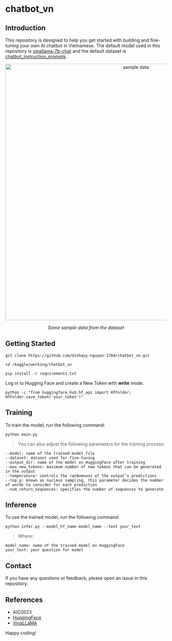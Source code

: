 # chatbot_vn
## Introduction
This repository is designed to help you get started with building and fine-tuning your own AI chatbot in Vietnamese. The default model used in this repository is [vinallama-7b-chat](https://huggingface.co/vilm/vinallama-7b-chat) and the default dataset is [chatbot_instruction_prompts](https://huggingface.co/datasets/alespalla/chatbot_instruction_prompts).
<p align="center">
  <img width="800" alt="sample data" src="https://github.com/dinhquy-nguyen-1704/chatbot_vn/assets/127675330/10baed6e-2d9e-440f-8f94-646ac31773cc">
</p>
<p align="center">
  <em>Some sample data from the dataset</em>
</p>

## Getting Started
```
git clone https://github.com/dinhquy-nguyen-1704/chatbot_vn.git
```
```
cd /kaggle/working/chatbot_vn
```
```
pip install -r requirements.txt
```
Log in to Hugging Face and create a New Token with **write** mode.
```
python -c "from huggingface_hub.hf_api import HfFolder; HfFolder.save_token('your_token')"
```

## Training
To train the model, run the following command:
```
python main.py
```
> You can also adjust the following parameters for the training process: 
```
--model: name of the trained model file
--dataset: dataset used for fine-tuning
--output_dir: name of the model on HuggingFace after training
--max_new_tokens: maximum number of new tokens that can be generated in the output
--temperature: controls the randomness of the output’s predictions
--top_p: known as nucleus sampling, this parameter decides the number of words to consider for each prediction
--num_return_sequences: specifies the number of sequences to generate
```

## Inference
To use the trained model, run the following command:
```
python infer.py --model_hf_name model_name --text your_text
```
> Where:
```
model_name: name of the trained model on HuggingFace
your_text: your question for model
```

## Contact
If you have any questions or feedback, please open an issue in this repository.

## References
- AIO2023
- [HuggingFace](https://huggingface.co/)
- [VinaLLaMA](https://www.vilm.org/research/introducing-vinallama)

Happy coding!
